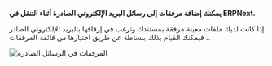 **يمكنك إضافة مرفقات إلى رسائل البريد الإلكتروني الصادرة أثناء التنقل في ERPNext.**

إذا كانت لديك ملفات معينة مرفقة بمستندك وترغب في إرفاقها بالبريد الإلكتروني الصادر ، فيمكنك القيام بذلك ببساطة عن طريق اختيارها من قائمة المرفقات.

![المرفقات في الرسائل الصادرة](https://docs.erpnext.com/files/using-add-attachments-in-message.gif)
